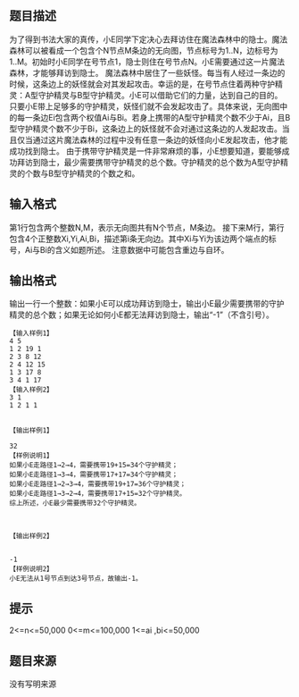 


## 题目描述
为了得到书法大家的真传，小E同学下定决心去拜访住在魔法森林中的隐士。魔法森林可以被看成一个包含个N节点M条边的无向图，节点标号为1..N，边标号为1..M。初始时小E同学在号节点1，隐士则住在号节点N。小E需要通过这一片魔法森林，才能够拜访到隐士。
魔法森林中居住了一些妖怪。每当有人经过一条边的时候，这条边上的妖怪就会对其发起攻击。幸运的是，在号节点住着两种守护精灵：A型守护精灵与B型守护精灵。小E可以借助它们的力量，达到自己的目的。
只要小E带上足够多的守护精灵，妖怪们就不会发起攻击了。具体来说，无向图中的每一条边Ei包含两个权值Ai与Bi。若身上携带的A型守护精灵个数不少于Ai，且B型守护精灵个数不少于Bi，这条边上的妖怪就不会对通过这条边的人发起攻击。当且仅当通过这片魔法森林的过程中没有任意一条边的妖怪向小E发起攻击，他才能成功找到隐士。
由于携带守护精灵是一件非常麻烦的事，小E想要知道，要能够成功拜访到隐士，最少需要携带守护精灵的总个数。守护精灵的总个数为A型守护精灵的个数与B型守护精灵的个数之和。
## 输入格式
第1行包含两个整数N,M，表示无向图共有N个节点，M条边。 接下来M行，第行包含4个正整数Xi,Yi,Ai,Bi，描述第i条无向边。其中Xi与Yi为该边两个端点的标号，Ai与Bi的含义如题所述。 注意数据中可能包含重边与自环。 
## 输出格式
输出一行一个整数：如果小E可以成功拜访到隐士，输出小E最少需要携带的守护精灵的总个数；如果无论如何小E都无法拜访到隐士，输出“-1”（不含引号）。

```input1
【输入样例1】
4 5
1 2 19 1
2 3 8 12
2 4 12 15
1 3 17 8
3 4 1 17
【输入样例2】
3 1
1 2 1 1


```
```output1
【输出样例1】
 
32
【样例说明1】
如果小E走路径1→2→4，需要携带19+15=34个守护精灵；
如果小E走路径1→3→4，需要携带17+17=34个守护精灵；
如果小E走路径1→2→3→4，需要携带19+17=36个守护精灵；
如果小E走路径1→3→2→4，需要携带17+15=32个守护精灵。
综上所述，小E最少需要携带32个守护精灵。



【输出样例2】

 
-1
【样例说明2】
小E无法从1号节点到达3号节点，故输出-1。 
```

## 提示
2<=n<=50,000
0<=m<=100,000
1<=ai ,bi<=50,000
## 题目来源
没有写明来源


